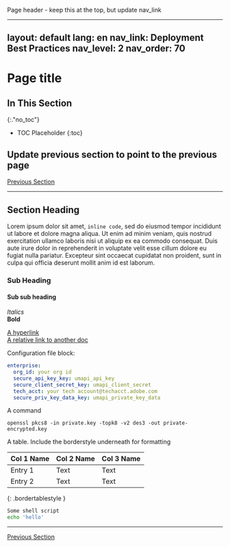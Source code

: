 
Page header - keep this at the top, but update nav_link

---
layout: default
lang: en
nav_link: Deployment Best Practices
nav_level: 2
nav_order: 70
---


# Page title

## In This Section
{:."no_toc"}

* TOC Placeholder
{:toc}

Update previous section to point to the previous page
---

[Previous Section](advanced_configuration.md)

---

## Section Heading

Lorem ipsum dolor sit amet, `inline code`, sed do 
eiusmod tempor incididunt ut labore et dolore magna aliqua. Ut 
enim ad minim veniam, quis nostrud exercitation ullamco laboris 
nisi ut aliquip ex ea commodo consequat. Duis aute irure dolor in 
reprehenderit in voluptate velit esse cillum dolore eu fugiat nulla pariatur. 
Excepteur sint occaecat cupidatat non proident, sunt in culpa qui officia 
deserunt mollit anim id est laborum.


### Sub Heading

#### Sub sub heading

*Italics*<br/>
**Bold**

[A hyperlink](https://adobe.com) <br/>
[A relative link to another doc](advanced_configuration.md)

Configuration file block:
```YAML	
enterprise:
  org_id: your org id
  secure_api_key_key: umapi_api_key
  secure_client_secret_key: umapi_client_secret
  tech_acct: your tech account@techacct.adobe.com
  secure_priv_key_data_key: umapi_private_key_data
```

A command

```
openssl pkcs8 -in private.key -topk8 -v2 des3 -out private-encrypted.key
```

A table. Include the borderstyle underneath for formatting

| Col 1 Name | Col 2 Name | Col 3 Name |
|------------|--------------|--------------|
| Entry 1 | Text | Text |
| Entry 2 | Text | Text |
{: .bordertablestyle }

```sh
Some shell script
echo 'hello'
```


---

[Previous Section](advanced_configuration.md)
